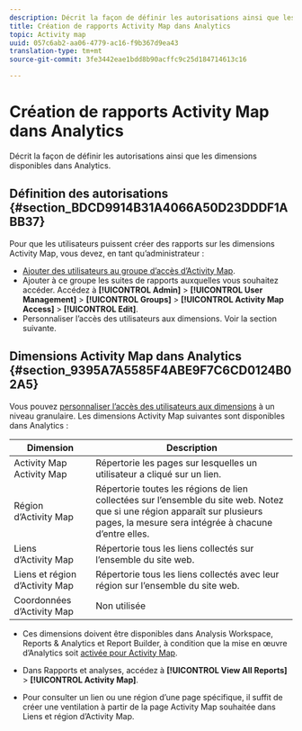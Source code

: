 ```yaml
---
description: Décrit la façon de définir les autorisations ainsi que les dimensions disponibles dans Analytics.
title: Création de rapports Activity Map dans Analytics
topic: Activity map
uuid: 057c6ab2-aa06-4779-ac16-f9b367d9ea43
translation-type: tm+mt
source-git-commit: 3fe3442eae1bdd8b90acffc9c25d184714613c16

---
```



# Création de rapports Activity Map dans Analytics

Décrit la façon de définir les autorisations ainsi que les dimensions disponibles dans Analytics.

## Définition des autorisations {#section_BDCD9914B31A4066A50D23DDDF1ABB37}

Pour que les utilisateurs puissent créer des rapports sur les dimensions Activity Map, vous devez, en tant qu’administrateur :

* [Ajouter des utilisateurs au groupe d’accès d’Activity Map](/help/analyze/activity-map/activitymap-getting-started/activitymap-getting-started-admins/activitymap-enable.md).
* Ajouter à ce groupe les suites de rapports auxquelles vous souhaitez accéder. Accédez à **[!UICONTROL Admin]** > **[!UICONTROL User Management]** > **[!UICONTROL Groups]** > **[!UICONTROL Activity Map Access]** > **[!UICONTROL Edit]**.
* Personnaliser l’accès des utilisateurs aux dimensions. Voir la section suivante.

## Dimensions Activity Map dans Analytics {#section_9395A7A5585F4ABE9F7C6CD0124B02A5}

Vous pouvez [personnaliser l’accès des utilisateurs aux dimensions](https://docs.adobe.com/content/help/en/analytics/admin/user-product-management/customize-report-access/groups-dimensions.html) à un niveau granulaire. Les dimensions Activity Map suivantes sont disponibles dans Analytics :

| Dimension | Description |
|---|---|
| Activity Map   Activity Map | Répertorie les pages sur lesquelles un utilisateur a cliqué sur un lien. |
| Région d’Activity Map | Répertorie toutes les régions de lien collectées sur l’ensemble du site web. Notez que si une région apparaît sur plusieurs pages, la mesure sera intégrée à chacune d’entre elles. |
| Liens d’Activity Map | Répertorie tous les liens collectés sur l’ensemble du site web. |
| Liens et région d’Activity Map | Répertorie tous les liens collectés avec leur région sur l’ensemble du site web. |
| Coordonnées d’Activity Map | Non utilisée |

* Ces dimensions doivent être disponibles dans Analysis Workspace, Reports &amp; Analytics et Report Builder, à condition que la mise en œuvre d’Analytics soit [activée pour Activity Map](/help/analyze/activity-map/activitymap-getting-started/activitymap-getting-started-admins/activitymap-enable.md).
* Dans Rapports et analyses, accédez à **[!UICONTROL View All Reports]** > **[!UICONTROL Activity Map]**.

* Pour consulter un lien ou une région d’une page spécifique, il suffit de créer une ventilation à partir de la page Activity Map souhaitée dans Liens et région d’Activity Map.

